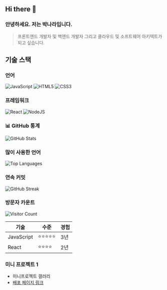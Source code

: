## Hi there 👋

### 안녕하세요. 저는 박나라입니다.

> 프론트엔드 개발자 및 백엔드 개발자 그리고 클라우드 및 소프트웨어 아키텍트가 되고 싶습니다.

## 기술 스택

### 언어

![JavaScript](https://img.shields.io/badge/javascript-%23323330.svg?style=for-the-badge&logo=javascript&logoColor=%23F7DF1E)
![HTML5](https://img.shields.io/badge/html5-%23E34F26.svg?style=for-the-badge&logo=html5&logoColor=white)
![CSS3](https://img.shields.io/badge/css3-%231572B6.svg?style=for-the-badge&logo=css3&logoColor=white)

### 프레임워크

![React](https://img.shields.io/badge/react-%2320232a.svg?style=for-the-badge&logo=react&logoColor=%2361DAFB)
![NodeJS](https://img.shields.io/badge/node.js-6DA55F?style=for-the-badge&logo=node.js&logoColor=white)

### 📊 GitHub 통계

![GitHub Stats](https://github-readme-stats.vercel.app/api?username=narahub123&show_icons=true&theme=radical)

### 많이 사용한 언어

![Top Languages](https://github-readme-stats.vercel.app/api/top-langs/?username=narahub123&layout=compact&theme=radical)

### 연속 커밋

![GitHub Streak](https://github-readme-streak-stats.herokuapp.com/?user=narahub123&theme=radical)

### 방문자 카운트

![Visitor Count](https://profile-counter.glitch.me/narahub123/count.svg)

| 기술       | 수준       | 경험 |
| ---------- | ---------- | ---- |
| JavaScript | ⭐⭐⭐⭐⭐ | 3년  |
| React      | ⭐⭐⭐⭐   | 2년  |

### 미니 프로젝트 1
- 미니프로젝트 갤러리 
- [배포 페이지 링크](https://narahub123.github.io/narahub123/react-project) 
